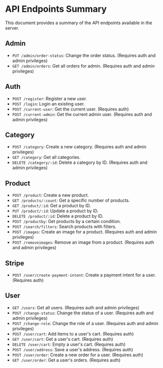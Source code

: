 # API Endpoints Summary

This document provides a summary of the API endpoints available in the server.

## Admin

- `PUT /admin/order-status`: Change the order status. (Requires auth and admin privileges)
- `GET /admin/orders`: Get all orders for admin. (Requires auth and admin privileges)

## Auth

- `POST /register`: Register a new user.
- `POST /login`: Login an existing user.
- `POST /current-user`: Get the current user. (Requires auth)
- `POST /current-admin`: Get the current admin user. (Requires auth and admin privileges)

## Category

- `POST /category`: Create a new category. (Requires auth and admin privileges)
- `GET /category`: Get all categories.
- `DELETE /category/:id`: Delete a category by ID. (Requires auth and admin privileges)

## Product

- `POST /product`: Create a new product.
- `GET /products/:count`: Get a specific number of products.
- `GET /product/:id`: Get a product by ID.
- `PUT /product/:id`: Update a product by ID.
- `DELETE /product/:id`: Delete a product by ID.
- `POST /productby`: Get products by a certain condition.
- `POST /search/filters`: Search products with filters.
- `POST /images`: Create an image for a product. (Requires auth and admin privileges)
- `POST /removeimages`: Remove an image from a product. (Requires auth and admin privileges)

## Stripe

- `POST /user/create-payment-intent`: Create a payment intent for a user. (Requires auth)

## User

- `GET /users`: Get all users. (Requires auth and admin privileges)
- `POST /change-status`: Change the status of a user. (Requires auth and admin privileges)
- `POST /change-role`: Change the role of a user. (Requires auth and admin privileges)
- `POST /user/cart`: Add items to a user's cart. (Requires auth)
- `GET /user/cart`: Get a user's cart. (Requires auth)
- `DELETE /user/cart`: Empty a user's cart. (Requires auth)
- `POST /user/address`: Save a user's address. (Requires auth)
- `POST /user/order`: Create a new order for a user. (Requires auth)
- `GET /user/order`: Get a user's orders. (Requires auth)
